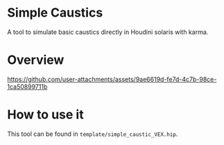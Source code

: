 # Simple Caustics
A tool to simulate basic caustics directly in Houdini solaris with karma.

# Overview
https://github.com/user-attachments/assets/9ae6619d-fe7d-4c7b-98ce-1ca50899711b

# How to use it
This tool can be found in `template/simple_caustic_VEX.hip`.
